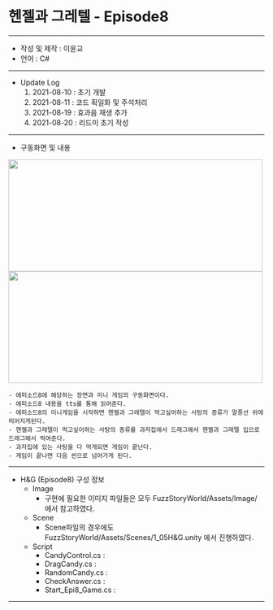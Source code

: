 # 헨젤과 그레텔 - Episode8
***
 - 작성 및 제작 : 이윤교
 - 언어 : C#
***
 - Update Log
   1) 2021-08-10 : 초기 개발
   2) 2021-08-11 : 코드 획일화 및 주석처리
   3) 2021-08-19 : 효과음 재생 추가
   4) 2021-08-20 : 리드미 초기 작성
***
 - 구동화면 및 내용
<img src="https://user-images.githubusercontent.com/73592778/130159994-459ab3eb-840c-462c-a3a6-9d70038785e9.png" width="500" height="220">
<img src="https://user-images.githubusercontent.com/73592778/130160011-9c09c19f-96df-4cfd-ae51-1ba80ead210e.png" width="500" height="220">

    - 에피소드8에 해당하는 장면과 미니 게임의 구동화면이다.
    - 에피소드8 내용을 tts를 통해 읽어준다.
    - 에피소드8의 미니게임을 시작하면 헨젤과 그레텔이 먹고싶어하는 사탕의 종류가 말풍선 위에 띄어지게된다.
    - 헨젤과 그레텔이 먹고싶어하는 사탕의 종류를 과자집에서 드래그해서 헨젤과 그레텔 입으로 드래그해서 먹여준다.
    - 과자집에 있는 사탕을 다 먹게되면 게임이 끝난다.
    - 게임이 끝나면 다음 씬으로 넘어가게 된다.
***
- H&G (Episode8) 구성 정보
  - Image
    - 구현에 필요한 이미지 파일들은 모두 FuzzStoryWorld/Assets/Image/ 에서 참고하였다.
  - Scene
    - Scene파일의 경우에도 FuzzStoryWorld/Assets/Scenes/1_05H&G.unity 에서 진행하였다.
  - Script
    - CandyControl.cs : 
    - DragCandy.cs : 
    - RandomCandy.cs : 
    - CheckAnswer.cs : 
    - Start_Epi8_Game.cs : 
***


